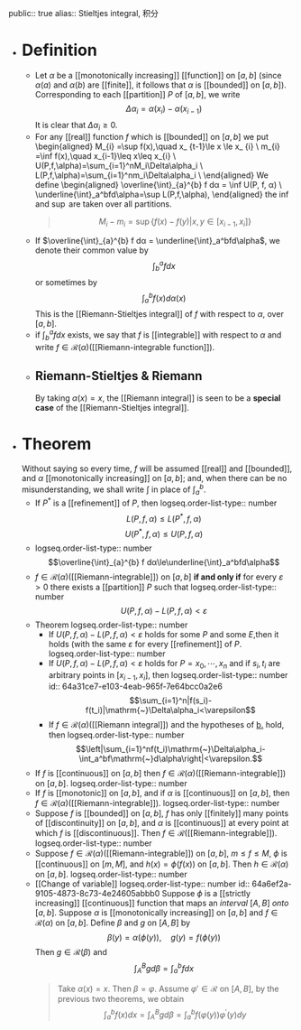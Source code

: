 public:: true
alias:: Stieltjes integral, 积分

- # Definition
	- Let $α$ be a [[monotonically increasing]] [[function]] on $[a,b]$ (since $α(a)$ and $α(b)$ are [[finite]], it follows that $\alpha$ is [[bounded]] on $[a, b])$. Corresponding to each [[partition]] $P$ of $[a,b]$, we write
	  $$\Delta\alpha_i=\alpha(x_i)-\alpha(x_{i-1})$$
	  It is clear that $\Delta\alpha_i≥0$.
	- For any [[real]] function $f$ which is [[bounded]] on $[a, b]$ we put
	  \begin{aligned}
	  M_{i} =\sup f(x),\quad x_ {t-1}\le x \le x_ {i} \\
	  m_{i} =\inf f(x),\quad x_{i-1}\leq x\leq x_{i} \\
	  U(P,f,\alpha)=\sum_{i=1}^nM_i\Delta\alpha_i \\
	  L(P,f,\alpha)=\sum_{i=1}^nm_i\Delta\alpha_i \\ 
	  \end{aligned}
	  We define
	  \begin{aligned}
	  \overline{\int}_{a}^{b} f dα = \inf U(P, f, α) \\
	  \underline{\int}_a^bfd\alpha=\sup L(P,f,\alpha),
	  \end{aligned}
	  the $\inf$ and $\sup$ are taken over all partitions.
	  > $$M_i-m_i=\sup\left\{f(x)-f(y)|x,y\in[x_{i-1}, x_i]\right\}$$
	- If $\overline{\int}_{a}^{b} f dα = \underline{\int}_a^bfd\alpha$, we denote their common value by
	  $$\int_{b}^{a}fdx$$
	  or sometimes by
	  $$\int_{a}^{b} f(x) d\alpha(x)$$
	  This is the [[Riemann-Stieltjes integral]] of $f$ with respect to $α$, over $[a,b]$.
	- if $\int_{b}^{a}fdx$ exists, we say that $f$ is [[integrable]] with respect to $\alpha$ and write $f\in\mathscr{R}(\alpha)$([[Riemann-integrable function]]).
	- ## Riemann-Stieltjes & Riemann
	  By taking $\alpha(x) = x$, the [[Riemann integral]] is seen to be a **special case** of the [[Riemann-Stieltjes integral]].
- # Theorem
  Without saying so every time, $f$ will be assumed [[real]] and [[bounded]], and $\alpha$ [[monotonically increasing]] on $[a, b]$; and, when there can be no misunderstanding, we shall write $\int$ in place of $\int_{a}^{b}$.
	- If $P^*$ is a [[refinement]] of $P$, then 
	  logseq.order-list-type:: number
	  $$L(P, f, \alpha)\le L(P^*, f, \alpha)$$
	  $$U(P^*,f,\alpha)\le U(P,f,\alpha)$$
	- logseq.order-list-type:: number
	  $$\overline{\int}_{a}^{b} f dα\le\underline{\int}_a^bfd\alpha$$
	- $f\in\mathscr{R}(\alpha)$([[Riemann-integrable]]) on $[a, b]$ **if and only if** for every $\varepsilon > 0$ there exists a [[partition]] $P$ such that
	  logseq.order-list-type:: number
	  $$U(P,f,\alpha) - L(P,f, \alpha) < \varepsilon$$
	- Theorem
	  logseq.order-list-type:: number
		- If $U(P,f,\alpha) - L(P,f, \alpha) < \varepsilon$ holds for some $P$ and some $E$,then it holds (with the same $\varepsilon$ for every [[refinement]] of $P$.
		  logseq.order-list-type:: number
		- If $U(P,f,\alpha) - L(P,f, \alpha) < \varepsilon$ holds for $P = {x_0,\cdots,x_n}$ and if $s_i,t_i$ are arbitrary points in $[x_{i-1},x_i]$, then
		  logseq.order-list-type:: number
		  id:: 64a31ce7-e103-4eab-965f-7e64bcc0a2e6
		  $$\sum_{i=1}^n|f(s_i)-f(t_i)|\mathrm{~}\Delta\alpha_i<\varepsilon$$
		- If $f∈ \mathscr{R}(α)$([[Riemann integral]]) and the hypotheses of [b.](64a31ce7-e103-4eab-965f-7e64bcc0a2e6) hold, then
		  logseq.order-list-type:: number
		  $$\left|\sum_{i=1}^nf(t_i)\mathrm{~}\Delta\alpha_i-\int_a^bf\mathrm{~}d\alpha\right|<\varepsilon.$$
	- If $f$ is [[continuous]] on $[a, b]$ then $f\in\mathscr{R}(\alpha)$([[Riemann-integrable]]) on $[a, b]$.
	  logseq.order-list-type:: number
	- If $f$ is [[monotonic]] on $[a, b]$, and if $\alpha$ is [[continuous]] on $[a, b]$, then $f\in\mathscr{R}(\alpha)$([[Riemann-integrable]]).
	  logseq.order-list-type:: number
	- Suppose $f$ is [[bounded]] on $[a, b]$, $f$ has only [[finitely]] many points of [[discontinuity]] on $[a, b]$, and $\alpha$ is [[continuous]] at every point at which $f$ is [[discontinuous]]. Then $f\in\mathscr{R}$([[Riemann-integrable]]).
	  logseq.order-list-type:: number
	- Suppose $f\in\mathscr{R}(\alpha)$([[Riemann-integrable]]) on $[a, b]$, $m\le f\le  M$, $\phi$ is [[continuous]] on $[m, M]$, and $h(x) = \phi(f(x))$ on $[a, b]$. Then $h\in\mathscr{R}(\alpha)$ on $[a, b]$.
	  logseq.order-list-type:: number
	- [[Change of variable]]
	  logseq.order-list-type:: number
	  id:: 64a6ef2a-9105-4873-8c73-4e24605abbb0
	  Suppose $\phi$ is a [[strictly increasing]] [[continuous]] function that maps an *interval* $[A, B]$ *onto* $[a, b]$. Suppose $\alpha$ is [[monotonically increasing]] on $[a, b]$ and $f\in\mathscr{R}(\alpha)$ on $[a, b]$. Define $\beta$ and $g$ on $[A, B]$ by
	  $$\beta(y) = \alpha(\phi(y)),\quad g(y) = f(\phi(y))$$
	  Then $g\in\mathscr{R}(\beta)$ and 
	  $$\int_A^Bgd\beta=\int_a^bfdx$$
	  >Take $\alpha(x)=x$. Then $\beta=\varphi$. Assume $\varphi'\in\mathscr{R}$ on $[A,B]$, by the previous two theorems, we obtain
	  $$\int_a^bf(x)dx=\int_A^B gd\beta=\int_a^bf(\varphi(y))\varphi^{\prime}(y)dy$$